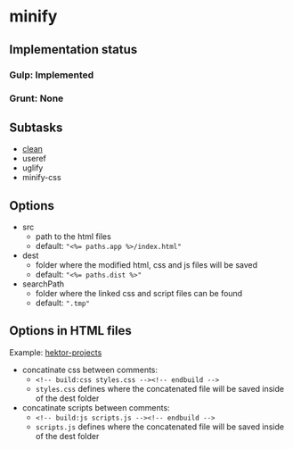 # minify

## Implementation status

### Gulp: Implemented
### Grunt: None

## Subtasks

  * [clean](clean.md)
  * useref
  * uglify
  * minify-css

## Options

  * src
    * path to the html files
    * default: ``"<%= paths.app %>/index.html"``
  * dest
    * folder where the modified html, css and js files will be saved
    * default: ``"<%= paths.dist %>"``
  * searchPath
    * folder where the linked css and script files can be found
    * default: ``".tmp"``

## Options in HTML files

Example: [hektor-projects](https://github.com/infinumjs/hektor-projects/blob/master/backbone.marionette-es6-gulp/app/index.html)

  * concatinate css between comments:
    * ``<!-- build:css styles.css --><!-- endbuild -->``
    * ``styles.css`` defines where the concatenated file will be saved inside of the dest folder
  * concatinate scripts between comments:
    * ``<!-- build:js scripts.js --><!-- endbuild -->``
    * ``scripts.js`` defines where the concatenated file will be saved inside of the dest folder
